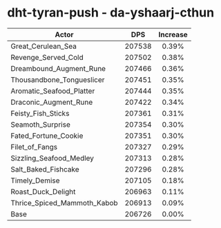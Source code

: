 # dht-tyran-push - da-yshaarj-cthun
| Actor | DPS | Increase |
|---|:---:|:---:|
|Great_Cerulean_Sea|207538|0.39%|
|Revenge_Served_Cold|207502|0.38%|
|Dreambound_Augment_Rune|207466|0.36%|
|Thousandbone_Tongueslicer|207451|0.35%|
|Aromatic_Seafood_Platter|207444|0.35%|
|Draconic_Augment_Rune|207422|0.34%|
|Feisty_Fish_Sticks|207361|0.31%|
|Seamoth_Surprise|207354|0.30%|
|Fated_Fortune_Cookie|207351|0.30%|
|Filet_of_Fangs|207327|0.29%|
|Sizzling_Seafood_Medley|207313|0.28%|
|Salt_Baked_Fishcake|207296|0.28%|
|Timely_Demise|207105|0.18%|
|Roast_Duck_Delight|206963|0.11%|
|Thrice_Spiced_Mammoth_Kabob|206913|0.09%|
|Base|206726|0.00%|
